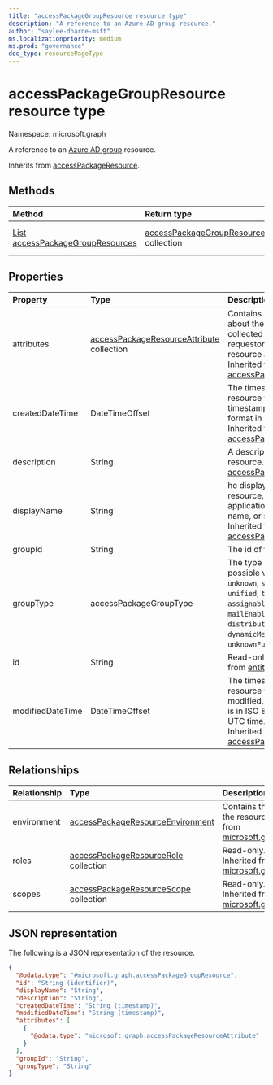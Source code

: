 ```yaml
---
title: "accessPackageGroupResource resource type"
description: "A reference to an Azure AD group resource."
author: "saylee-dharne-msft"
ms.localizationpriority: medium
ms.prod: "governance"
doc_type: resourcePageType
---
```


# accessPackageGroupResource resource type

Namespace: microsoft.graph



A reference to an [Azure AD group](../resource/group.md) resource.


Inherits from [accessPackageResource](../resources/accesspackageresource.md).

## Methods
|Method|Return type|Description|
|:---|:---|:---|
|[List accessPackageGroupResources](../api/accesspackagegroupresource-list.md)|[accessPackageGroupResource](../resources/accesspackagegroupresource.md) collection|Get a list of the [accessPackageGroupResource](../resources/accesspackagegroupresource.md) objects and their properties.|


## Properties
|Property|Type|Description|
|:---|:---|:---|
|attributes|[accessPackageResourceAttribute](../resources/accesspackageresourceattribute.md) collection|Contains information about the attributes to be collected from the requestor and sent to the resource application. Inherited from [accessPackageResource](../resources/accesspackageresource.md).|
|createdDateTime|DateTimeOffset|The timestamp that the resource was added. The timestamp is in ISO 8601 format in UTC time. Inherited from [accessPackageResource](../resources/accesspackageresource.md).|
|description|String|A description for the resource.Inherited from [accessPackageResource](../resources/accesspackageresource.md).|
|displayName|String|he display name of the resource, such as the application name, group name, or site name. Inherited from [accessPackageResource](../resources/accesspackageresource.md).|
|groupId|String|The id of the group.|
|groupType|accessPackageGroupType|The type of group. The possible values are: `unknown`, `security`, `unified`, `teams`, `assignableToRole`, `mailEnabled`, `distribution`, `dynamicMembership`, `unknownFutureValue`.|
|id|String|Read-only. Inherited from [entity](../resources/entity.md).|
|modifiedDateTime|DateTimeOffset|The timestamp that this resource was last modified. The timestamp is in ISO 8601 format in UTC time. Read-only. Inherited from [accessPackageResource](../resources/accesspackageresource.md).|

## Relationships
|Relationship|Type|Description|
|:---|:---|:---|
|environment|[accessPackageResourceEnvironment](../resources/accesspackageresourceenvironment.md)| Contains the environment information for the resource. Supports `$expand`. Inherited from [microsoft.graph.accessPackageResource](../resources/accesspackageresource.md)|
|roles|[accessPackageResourceRole](../resources/accesspackageresourcerole.md) collection| Read-only. Nullable. Supports `$expand`. Inherited from [microsoft.graph.accessPackageResource](../resources/accesspackageresource.md)|
|scopes|[accessPackageResourceScope](../resources/accesspackageresourcescope.md) collection| Read-only. Nullable. Supports `$expand`. Inherited from [microsoft.graph.accessPackageResource](../resources/accesspackageresource.md)|


## JSON representation
The following is a JSON representation of the resource.
<!-- {
  "blockType": "resource",
  "keyProperty": "id",
  "@odata.type": "microsoft.graph.accessPackageGroupResource",
  "baseType": "microsoft.graph.accessPackageResource",
  "openType": false
}
-->
``` json
{
  "@odata.type": "#microsoft.graph.accessPackageGroupResource",
  "id": "String (identifier)",
  "displayName": "String",
  "description": "String",
  "createdDateTime": "String (timestamp)",
  "modifiedDateTime": "String (timestamp)",
  "attributes": [
    {
      "@odata.type": "microsoft.graph.accessPackageResourceAttribute"
    }
  ],
  "groupId": "String",
  "groupType": "String"
}
```

